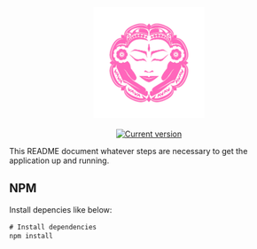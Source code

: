 <div align="center">
  <img src="./src/assets/images/logo.png" width='200' alt='Logo Tybali'>
</div>

<br/>

<div align="center">
  <a href='https://chouchoutebyflo.com'>
    <img src="https://img.shields.io/badge/version-v1.0.0-blue" alt='Current version'>
  </a>
</div>


This README document whatever steps are necessary to get the application up and running.

## NPM

Install depencies like below:

```shell
# Install dependencies
npm install
```
